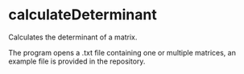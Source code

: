 # calculateDeterminant
Calculates the determinant of a matrix.

The program opens a .txt file containing one or multiple matrices, an example file is provided in the repository.


